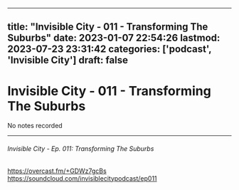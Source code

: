 
---
title: "Invisible City - 011 - Transforming The Suburbs"
date: 2023-01-07 22:54:26
lastmod: 2023-07-23 23:31:42
categories: ['podcast', 'Invisible City']
draft: false
---


# Invisible City - 011 - Transforming The Suburbs

No notes recorded

- - -
###### Invisible City - Ep. 011: Transforming The Suburbs

https://overcast.fm/+GDWz7gcBs
https://soundcloud.com/invisiblecitypodcast/ep011

<!-- #public #podcast #Invisible City# -->

<!-- {BearID:2E0AC135-5BEF-4366-B865-128C0653DFB0-28016-00002D97CD5AD08F} -->
